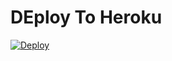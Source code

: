 # DEploy To Heroku
[![Deploy](https://www.herokucdn.com/deploy/button.svg)](https://heroku.com/deploy?template=https://github.com/Demon1709/Code-draft-a-calendar)
